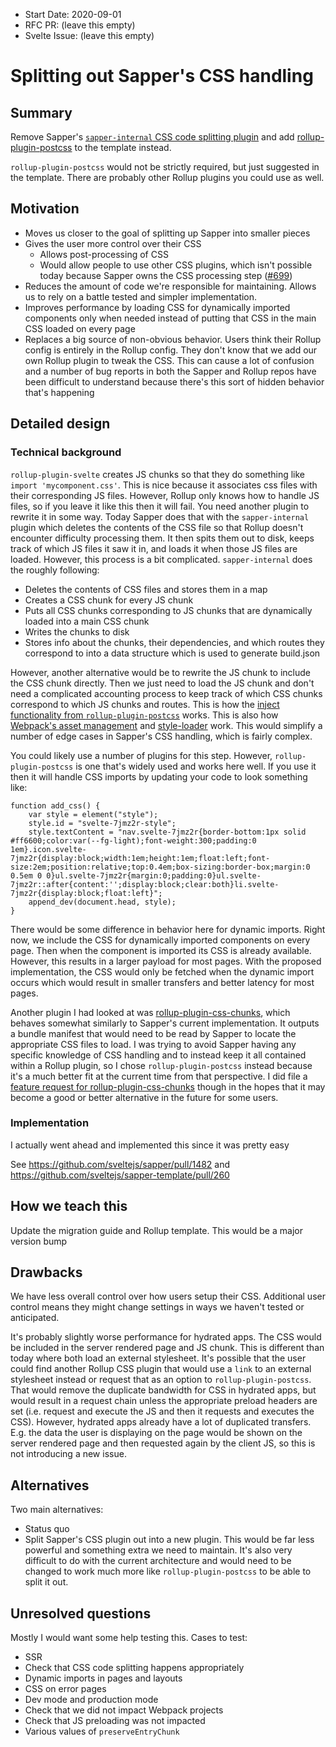 - Start Date: 2020-09-01
- RFC PR: (leave this empty)
- Svelte Issue: (leave this empty)

# Splitting out Sapper's CSS handling

## Summary

Remove Sapper's [`sapper-internal` CSS code splitting plugin](https://github.com/sveltejs/sapper/blob/b6faa5a83301b3a7b34316248542f8d132f11f00/src/core/create_compilers/RollupCompiler.ts#L79) and add [rollup-plugin-postcss](https://github.com/egoist/rollup-plugin-postcss) to the template instead.

 `rollup-plugin-postcss` would not be strictly required, but just suggested in the template. There are probably other Rollup plugins you could use as well.

## Motivation

* Moves us closer to the goal of splitting up Sapper into smaller pieces
* Gives the user more control over their CSS
	* Allows post-processing of CSS
    * Would allow people to use other CSS plugins, which isn't possible today because Sapper owns the CSS processing step ([#699](https://github.com/sveltejs/sapper/issues/699))
* Reduces the amount of code we're responsible for maintaining. Allows us to rely on a battle tested and simpler implementation.
* Improves performance by loading CSS for dynamically imported components only when needed instead of putting that CSS in the main CSS loaded on every page
* Replaces a big source of non-obvious behavior. Users think their Rollup config is entirely in the Rollup config. They don't know that we add our own Rollup plugin to tweak the CSS. This can cause a lot of confusion and a number of bug reports in both the Sapper and Rollup repos have been difficult to understand because there's this sort of hidden behavior that's happening

## Detailed design

### Technical background

`rollup-plugin-svelte` creates JS chunks so that they do something like `import 'mycomponent.css'`. This is nice because it associates css files with their corresponding JS files. However, Rollup only knows how to handle JS files, so if you leave it like this then it will fail. You need another plugin to rewrite it in some way. Today Sapper does that with the `sapper-internal` plugin which deletes the contents of the CSS file so that Rollup doesn't encounter difficulty processing them. It then spits them out to disk, keeps track of which JS files it saw it in, and loads it when those JS files are loaded. However, this process is a bit complicated. `sapper-internal` does the roughly following:
* Deletes the contents of CSS files and stores them in a map
* Creates a CSS chunk for every JS chunk
* Puts all CSS chunks corresponding to JS chunks that are dynamically loaded into a main CSS chunk
* Writes the chunks to disk
* Stores info about the chunks, their dependencies, and which routes they correspond to into a data structure which is used to generate build.json

However, another alternative would be to rewrite the JS chunk to include the CSS chunk directly. Then we just need to load the JS chunk and don't need a complicated accounting process to keep track of which CSS chunks correspond to which JS chunks and routes. This is how the [inject functionality from `rollup-plugin-postcss`](https://github.com/egoist/rollup-plugin-postcss#inject) works. This is also how [Webpack's asset management](https://webpack.js.org/guides/asset-management/) and [style-loader](https://webpack.js.org/loaders/style-loader/) work. This would simplify a number of edge cases in Sapper's CSS handling, which is fairly complex.

You could likely use a number of plugins for this step. However, `rollup-plugin-postcss` is one that's widely used and works here well. If you use it then it will handle CSS imports by updating your code to look something like:

```
function add_css() {
	var style = element("style");
	style.id = "svelte-7jmz2r-style";
	style.textContent = "nav.svelte-7jmz2r{border-bottom:1px solid #ff6600;color:var(--fg-light);font-weight:300;padding:0 1em}.icon.svelte-7jmz2r{display:block;width:1em;height:1em;float:left;font-size:2em;position:relative;top:0.4em;box-sizing:border-box;margin:0 0.5em 0 0}ul.svelte-7jmz2r{margin:0;padding:0}ul.svelte-7jmz2r::after{content:'';display:block;clear:both}li.svelte-7jmz2r{display:block;float:left}";
	append_dev(document.head, style);
}
```

There would be some difference in behavior here for dynamic imports. Right now, we include the CSS for dynamically imported components on every page. Then when the component is imported its CSS is already available. However, this results in a larger payload for most pages. With the proposed implementation, the CSS would only be fetched when the dynamic import occurs which would result in smaller transfers and better latency for most pages.

Another plugin I had looked at was [rollup-plugin-css-chunks](https://github.com/domingues/rollup-plugin-css-chunks), which behaves somewhat similarly to Sapper's current implementation. It outputs a bundle manifest that would need to be read by Sapper to locate the appropriate CSS files to load. I was trying to avoid Sapper having any specific knowledge of CSS handling and to instead keep it all contained within a Rollup plugin, so I chose `rollup-plugin-postcss` instead because it's a much better fit at the current time from that perspective. I did file a [feature request for rollup-plugin-css-chunks](https://github.com/domingues/rollup-plugin-css-chunks/issues/4) though in the hopes that it may become a good or better alternative in the future for some users.

### Implementation

I actually went ahead and implemented this since it was pretty easy

See https://github.com/sveltejs/sapper/pull/1482 and https://github.com/sveltejs/sapper-template/pull/260

## How we teach this

Update the migration guide and Rollup template. This would be a major version bump

## Drawbacks

We have less overall control over how users setup their CSS. Additional user control means they might change settings in ways we haven't tested or anticipated.

It's probably slightly worse performance for hydrated apps. The CSS would be included in the server rendered page and JS chunk. This is different than today where both load an external stylesheet. It's possible that the user could find another Rollup CSS plugin that would use a `link` to an external stylesheet instead or request that as an option to `rollup-plugin-postcss`. That would remove the duplicate bandwidth for CSS in hydrated apps, but would result in a request chain unless the appropriate preload headers are set (i.e. request and execute the JS and then it requests and executes the CSS). However, hydrated apps already have a lot of duplicated transfers. E.g. the data the user is displaying on the page would be shown on the server rendered page and then requested again by the client JS, so this is not introducing a new issue.

## Alternatives

Two main alternatives:
* Status quo
* Split Sapper's CSS plugin out into a new plugin. This would be far less powerful and something extra we need to maintain. It's also very difficult to do with the current architecture and would need to be changed to work much more like `rollup-plugin-postcss` to be able to split it out.

## Unresolved questions

Mostly I would want some help testing this. Cases to test:
* SSR
* Check that CSS code splitting happens appropriately
* Dynamic imports in pages and layouts
* CSS on error pages
* Dev mode and production mode
* Check that we did not impact Webpack projects
* Check that JS preloading was not impacted
* Various values of `preserveEntryChunk`
